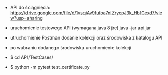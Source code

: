 - API do ściągnięcia: 
https://drive.google.com/file/d/1vsqiAv9fufoa7niZrycpJ3k_HbIGexd7/view?usp=sharing
- uruchomienie testowego API (wymagana java 8 jre) java -jar api.jar
- utruchomienie Postman dodanie kolekcji oraz środowiska z katalogu API
- po wubraniu dodanego środowiska uruchomienie kolekcji


- $ cd API/TestCases/
- $ python -m pytest test_certificate.py 
